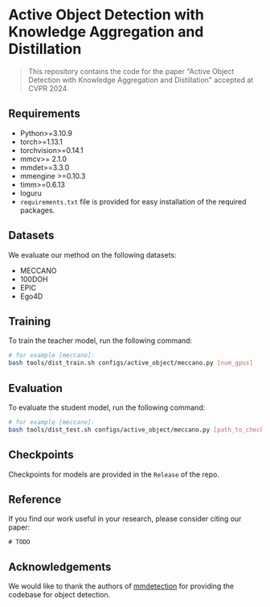 # Active Object Detection with Knowledge Aggregation and Distillation
> This repository contains the code for the paper "Active Object Detection with Knowledge Aggregation and Distillation" accepted at CVPR 2024.


## Requirements
- Python>=3.10.9
- torch>=1.13.1
- torchvision>=0.14.1
- mmcv>= 2.1.0
- mmdet>=3.3.0
- mmengine >=0.10.3
- timm>=0.6.13
- loguru
- `requirements.txt` file is provided for easy installation of the required packages.

## Datasets
We evaluate our method on the following datasets:
- MECCANO
- 100DOH
- EPIC
- Ego4D

## Training
To train the teacher model, run the following command:
```bash
# for example [meccano]:
bash tools/dist_train.sh configs/active_object/meccano.py [num_gpus]
```

## Evaluation
To evaluate the student model, run the following command:
```bash
# for example [meccano]:
bash tools/dist_test.sh configs/active_object/meccano.py [path_to_checkpoint] [num_gpus]
```

## Checkpoints
Checkpoints for  models are provided in the `Release`  of the repo.

## Reference
If you find our work useful in your research, please consider citing our paper:
```
# TODO
```

## Acknowledgements
We would like to thank the authors of [mmdetection](github.com/open-mmlab/mmdetection) for providing the codebase for object detection.




